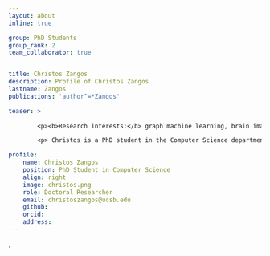 ```yaml
---
layout: about
inline: true

group: PhD Students
group_rank: 2
team_collaborator: true


title: Christos Zangos
description: Profile of Christos Zangos
lastname: Zangos
publications: 'author^=*Zangos'

teaser: >
        
        <p><b>Research interests:</b> graph machine learning, brain imaging </p>

        <p> Christos is a PhD student in the Computer Science department at UC Santa Barbara. His research lies in the intersection of machine learning and neuroscience. Concretely, he’s interested in building robust frameworks for tasks like fMRI to image reconstruction, based on neuro-inspired optimization and transfer learning with manifold analysis. He got his Bachelors and Masters in Electrical and Computer Engineering from the University of Patras in Greece. </p>

profile:
    name: Christos Zangos
    position: PhD Student in Computer Science
    align: right
    image: christos.png
    role: Doctoral Researcher
    email: christoszangos@ucsb.edu
    github: 
    orcid: 
    address:
---
```

.